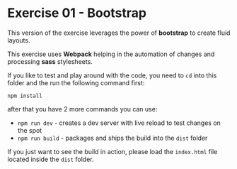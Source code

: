 # Exercise 01 - Bootstrap

This version of the exercise leverages the power of **bootstrap** to create fluid layouts.

This exercise uses **Webpack** helping in the automation of changes and processing **sass** stylesheets.

If you like to test and play around with the code, you need to `cd` into this folder and the run the following command first:

`npm install`

after that you have 2 more commands you can use:

* `npm run dev` - creates a dev server with live reload to test changes on the spot
* `npm run build` - packages and ships the build into the `dist` folder

If you just want to see the build in action, please load the `index.html` file located inside the `dist` folder.